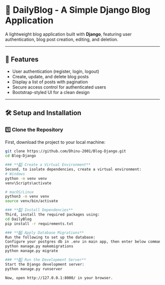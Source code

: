 # 📝 DailyBlog - A Simple Django Blog Application

A lightweight blog application built with **Django**, featuring user authentication, blog post creation, editing, and deletion.

---

## 🚀 Features
- User authentication (register, login, logout)
- Create, update, and delete blog posts
- Display a list of posts with pagination
- Secure access control for authenticated users
- Bootstrap-styled UI for a clean design

---

## 🛠️ Setup and Installation

### **1️⃣ Clone the Repository**
First, download the project to your local machine:
```bash
git clone https://github.com/Dhinu-2001/Blog-Django.git
cd Blog-Django

### **2️⃣ Create a Virtual Environment**
Second, to isolate dependencies, create a virtual environment:
# Windows
python -m venv venv
venv\Scripts\activate

# macOS/Linux
python3 -m venv venv
source venv/bin/activate

### **3️⃣ Install Dependencies**
Third, install the required packages using:
cd DailyBlog
pip install -r requirements.txt

### **4️⃣ Apply Database Migrations**
Run the following to set up the database:
Configure your postgres db in .env in main app, then enter below commands:
python manage.py makemigrations
python manage.py migrate

### **5️⃣ Run the Development Server**
Start the Django development server:
python manage.py runserver

Now, open http://127.0.0.1:8000/ in your browser.
